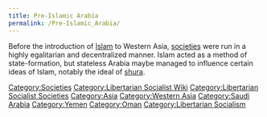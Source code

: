 ```yaml
---
title: Pre-Islamic Arabia
permalink: /Pre-Islamic_Arabia/
---
```


Before the introduction of [Islam](Islam "wikilink") to Western Asia,
[societies](List_of_Libertarian_Socialist_Societies "wikilink") were run
in a highly egalitarian and decentralized manner. Islam acted as a
method of state-formation, but stateless Arabia maybe managed to
influence certain ideas of Islam, notably the ideal of
[shura](shura "wikilink").

[Category:Societies](Category:Societies "wikilink")
[Category:Libertarian Socialist
Wiki](Category:Libertarian_Socialist_Wiki "wikilink")
[Category:Libertarian Socialist
Societies](Category:Libertarian_Socialist_Societies "wikilink")
[Category:Asia](Category:Asia "wikilink") [Category:Western
Asia](Category:Western_Asia "wikilink") [Category:Saudi
Arabia](Category:Saudi_Arabia "wikilink")
[Category:Yemen](Category:Yemen "wikilink")
[Category:Oman](Category:Oman "wikilink") [Category:Libertarian
Socialism](Category:Libertarian_Socialism "wikilink")